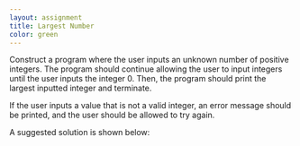 ```yaml
---
layout: assignment
title: Largest Number
color: green
---
```

Construct a program where the user inputs an unknown number of positive integers. The program should continue allowing the user to input integers until the user inputs the integer 0. Then, the program should print the largest inputted integer and terminate.

If the user inputs a value that is not a valid integer, an error message should be printed, and the user should be allowed to try again.

A suggested solution is shown below:
